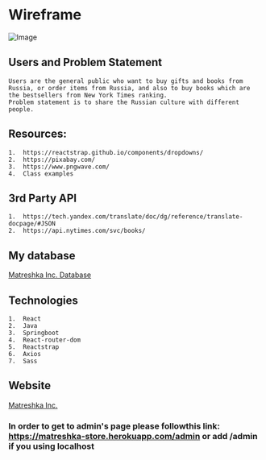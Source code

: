 # Wireframe
![Image](https://github.com/OlgaSannikov/Matreshka_Inc/blob/master/matreshka_store/src/assets/BookStoreWireframe.png)

## Users and Problem Statement

    Users are the general public who want to buy gifts and books from Russia, or order items from Russia, and also to buy books which are the bestsellers from New York Times ranking.
    Problem statement is to share the Russian culture with different people.

## Resources:

    1.  https://reactstrap.github.io/components/dropdowns/
    2.  https://pixabay.com/
    3.  https://www.pngwave.com/
    4.  Class examples

##  3rd Party API

    1.  https://tech.yandex.com/translate/doc/dg/reference/translate-docpage/#JSON
    2.  https://api.nytimes.com/svc/books/

##  My database

[Matreshka Inc. Database](https://matreshka-store.herokuapp.com/)

## Technologies
    1.  React
    2.  Java
    3.  Springboot
    4.  React-router-dom
    5.  Reactstrap
    6.  Axios
    7.  Sass

## Website

[Matreshka Inc.](https://matreshka-store.herokuapp.com/)

### In order to get to admin's page please followthis link: https://matreshka-store.herokuapp.com/admin or add /admin if you using localhost